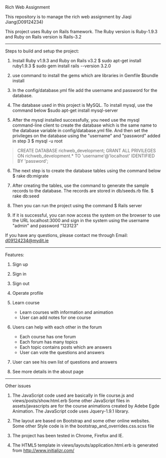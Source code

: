 Rich Web Assignment

This repository is to manage the rich web assignment by Jiaqi Jiang(D09124234)

This project uses Ruby on Rails framework. The Ruby version is Ruby-1.9.3 and Ruby on Rails version is Rails-3.2

-------------------------------------------------------------------------------------
Steps to build and setup the project:

1. Install Ruby v1.9.3 and Ruby on Rails v3.2
  $ sudo apt-get install ruby1.9.3
  $ sudo gem install rails --version 3.2.0

2. use command to install the gems which are libraries in Gemfile
  $bundle install

3. In the config/database.yml file add the username and password for the database. 

4. The database used in this project is MySQL. To install mysql, use the command below
  $sudo apt-get install mysql-server

5. After the mysql installed successfully, you need use the mysql command-line client to create the 
database which is the same name to the database variable in config/database.yml file. And then set the privileges on the database using the "username" and "password" added in step 3
  $ mysql -u root
  > CREATE DATABASE richweb_development;
  > GRANT ALL PRIVILEGES ON richweb_development.*
  TO 'username'@'localhost' IDENTIFIED BY 'password';

6. The next step is to create the database tables using the command below
  $ rake db:migrate

7. After creating the tables, use the command to generate the sample records to the database. The records are stored in db/seeds.rb file.
  $ rake db:seed

8. Then you can run the project using the command
  $ Rails server

9. If it is successful, you can now access the system on the browser to use the URL localhost:3000
and sign in the system using the username "admin" and password "123123"

If you have any questions, please contact me through Email: d09124234@mydit.ie


------------------------------------------------------------------------------------------
Features:
1. Sign up
2. Sign in
3. Sign out
4. Operate profile

5. Learn course
	- Learn courses with information and animation
	- User can add notes for one course
6. Users can help with each other in the forum
	- Each course has one forum
	- Each forum has many topics
	- Each topic contains posts which are answers
	- User can vote the questions and answers
7. User can see his own list of questions and answers

8. See more details in the about page

------------------------------------------------------------------------------------------
Other issues

1. The JavaScript code used are basically in file course.js and views/posts/show.html.erb Some other JavaScript files in assets/javascripts are for the course animations created by Adebe Egde Animation. The JavaScript code uses Jquery-1.9.1 library.

2. The layout are based on Bootstrap and some other online websites. Some other Style code is in the bootstrap_and_overrides.css.scss file

3. The project has been tested in Chrome, Firefox and IE.

4. The HTML5 template in views/layouts/application.html.erb is generated from http://www.initializr.com/
